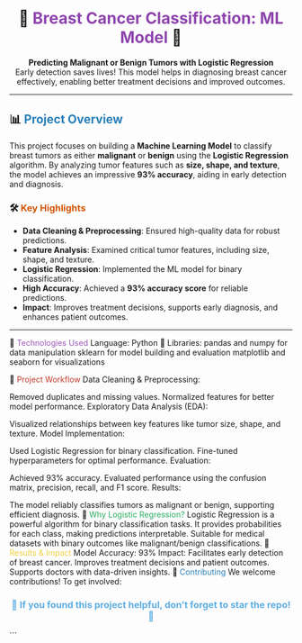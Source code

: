 <h1 align="center">💖 <span style="color: #8E44AD;">Breast Cancer Classification: ML Model</span> 💖</h1>  

<p align="center">  
    <b>Predicting Malignant or Benign Tumors with Logistic Regression</b><br>  
    Early detection saves lives! This model helps in diagnosing breast cancer effectively, enabling better treatment decisions and improved outcomes.  
</p>  

---

## 📊 <span style="color: #2980B9;">**Project Overview**</span>  

This project focuses on building a **Machine Learning Model** to classify breast tumors as either **malignant** or **benign** using the **Logistic Regression** algorithm. By analyzing tumor features such as **size, shape, and texture**, the model achieves an impressive **93% accuracy**, aiding in early detection and diagnosis.  

### 🛠️ <span style="color: #D35400;">**Key Highlights**</span>  
- **Data Cleaning & Preprocessing**: Ensured high-quality data for robust predictions.  
- **Feature Analysis**: Examined critical tumor features, including size, shape, and texture.  
- **Logistic Regression**: Implemented the ML model for binary classification.  
- **High Accuracy**: Achieved a **93% accuracy score** for reliable predictions.  
- **Impact**: Improves treatment decisions, supports early diagnosis, and enhances patient outcomes.  

---
🔧 <span style="color: #9B59B6;">Technologies Used</span>
Language: Python 🐍
Libraries:
pandas and numpy for data manipulation
sklearn for model building and evaluation
matplotlib and seaborn for visualizations


🎯 <span style="color: #C0392B;">Project Workflow</span>
Data Cleaning & Preprocessing:

Removed duplicates and missing values.
Normalized features for better model performance.
Exploratory Data Analysis (EDA):

Visualized relationships between key features like tumor size, shape, and texture.
Model Implementation:

Used Logistic Regression for binary classification.
Fine-tuned hyperparameters for optimal performance.
Evaluation:

Achieved 93% accuracy.
Evaluated performance using the confusion matrix, precision, recall, and F1 score.
Results:

The model reliably classifies tumors as malignant or benign, supporting efficient diagnosis.
🧠 <span style="color: #27AE60;">Why Logistic Regression?</span>
Logistic Regression is a powerful algorithm for binary classification tasks.
It provides probabilities for each class, making predictions interpretable.
Suitable for medical datasets with binary outcomes like malignant/benign classifications.
🎉 <span style="color: #F4D03F;">Results & Impact</span>
Model Accuracy: 93%
Impact:
Facilitates early detection of breast cancer.
Improves treatment decisions and patient outcomes.
Supports doctors with data-driven insights.
🤝 <span style="color: #2980B9;">Contributing</span>
We welcome contributions! To get involved:



<h3 align="center" style="color: #5DADE2;">🌟 If you found this project helpful, don’t forget to star the repo! 🌟</h3> ```
